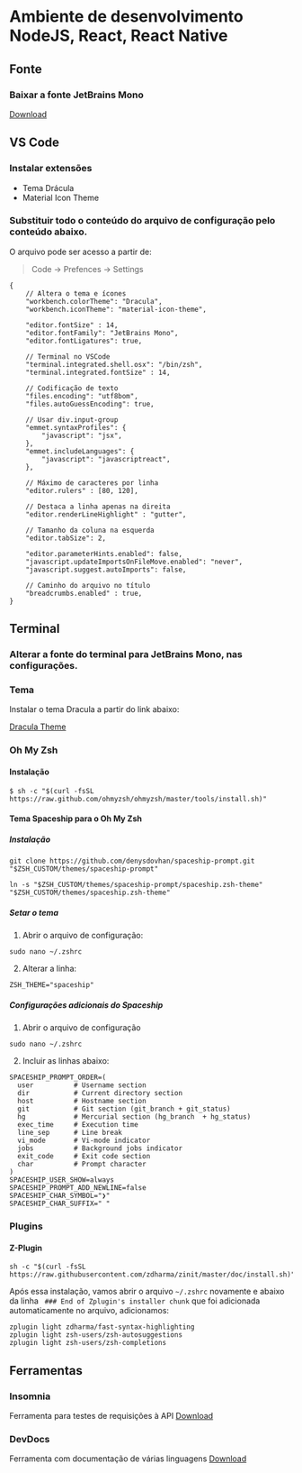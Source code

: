 ﻿# Ambiente de desenvolvimento NodeJS, React, React Native

## Fonte

### Baixar a fonte JetBrains Mono

[Download](https://download.jetbrains.com/fonts/JetBrainsMono-1.0.0.zip?_ga=2.251810441.1239792011.1579725382-1768142081.1576204351)

## VS Code

### Instalar extensões

- Tema Drácula
- Material Icon Theme

### Substituir todo o conteúdo do arquivo de configuração pelo conteúdo abaixo.

O arquivo pode ser acesso a partir de:
> Code -> Prefences -> Settings

``` 
{
    // Altera o tema e ícones
    "workbench.colorTheme": "Dracula",
    "workbench.iconTheme": "material-icon-theme",

    "editor.fontSize" : 14,
    "editor.fontFamily": "JetBrains Mono",
    "editor.fontLigatures": true,

    // Terminal no VSCode
    "terminal.integrated.shell.osx": "/bin/zsh",
    "terminal.integrated.fontSize" : 14,

    // Codificação de texto
    "files.encoding": "utf8bom",
    "files.autoGuessEncoding": true,

    // Usar div.input-group
    "emmet.syntaxProfiles": {
        "javascript": "jsx",
    },
    "emmet.includeLanguages": {
        "javascript": "javascriptreact",
    },

    // Máximo de caracteres por linha
    "editor.rulers" : [80, 120],

    // Destaca a linha apenas na direita
    "editor.renderLineHighlight" : "gutter",

    // Tamanho da coluna na esquerda
    "editor.tabSize": 2,

    "editor.parameterHints.enabled": false,
    "javascript.updateImportsOnFileMove.enabled": "never",
    "javascript.suggest.autoImports": false,

    // Caminho do arquivo no título
    "breadcrumbs.enabled" : true,
} 
```

## Terminal

### Alterar a fonte do terminal para JetBrains Mono, nas configurações.

### Tema

Instalar o tema Dracula a partir do link abaixo:

[Dracula Theme](https://draculatheme.com/terminal/)

### Oh My Zsh

#### Instalação

``` $ sh -c "$(curl -fsSL https://raw.github.com/ohmyzsh/ohmyzsh/master/tools/install.sh)" ```

#### Tema Spaceship para o Oh My Zsh

##### Instalação 
``` git clone https://github.com/denysdovhan/spaceship-prompt.git "$ZSH_CUSTOM/themes/spaceship-prompt" ```

``` ln -s "$ZSH_CUSTOM/themes/spaceship-prompt/spaceship.zsh-theme" "$ZSH_CUSTOM/themes/spaceship.zsh-theme" ```

##### Setar o tema

1. Abrir o arquivo de configuração:

``` sudo nano ~/.zshrc ```

2. Alterar a linha:

``` ZSH_THEME="spaceship" ```

##### Configurações adicionais do Spaceship

1. Abrir o arquivo de configuração

``` sudo nano ~/.zshrc ```

2. Incluir as linhas abaixo:
```
SPACESHIP_PROMPT_ORDER=(
  user          # Username section
  dir           # Current directory section
  host          # Hostname section
  git           # Git section (git_branch + git_status)
  hg            # Mercurial section (hg_branch  + hg_status)
  exec_time     # Execution time
  line_sep      # Line break
  vi_mode       # Vi-mode indicator
  jobs          # Background jobs indicator
  exit_code     # Exit code section
  char          # Prompt character
)
SPACESHIP_USER_SHOW=always
SPACESHIP_PROMPT_ADD_NEWLINE=false
SPACESHIP_CHAR_SYMBOL="❯"
SPACESHIP_CHAR_SUFFIX=" "
```

### Plugins

#### Z-Plugin

```
sh -c "$(curl -fsSL https://raw.githubusercontent.com/zdharma/zinit/master/doc/install.sh)"
```

Após essa instalação, vamos abrir o arquivo ``` ~/.zshrc ``` novamente e abaixo da linha ``` ### End of Zplugin's installer chunk``` que foi adicionada automaticamente no arquivo, adicionamos:

```
zplugin light zdharma/fast-syntax-highlighting
zplugin light zsh-users/zsh-autosuggestions
zplugin light zsh-users/zsh-completions
```

## Ferramentas

### Insomnia

Ferramenta para testes de requisições à API
[Download](https://insomnia.rest/)

### DevDocs

Ferramenta com documentação de várias linguagens
[Download](https://devdocs.egoist.moe/)

